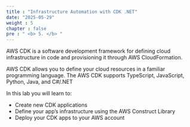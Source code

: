 ```yaml
---
title : "Infrastructure Automation with CDK .NET"
date: "2025-05-29" 
weight : 5
chapter : false
pre : " <b> 5. </b> "
---
```


AWS CDK is a software development framework for defining cloud infrastructure in code and provisioning it through AWS CloudFormation.

AWS CDK allows you to define your cloud resources in a familiar programming language. The AWS CDK supports TypeScript, JavaScript, Python, Java, and C#/.NET

In this lab you will learn to:

- Create new CDK applications
- Define your app’s infrastructure using the AWS Construct Library
- Deploy your CDK apps to your AWS account

<!-- ### Content:

6.1. [Install CDK](6.1-Install-CDK/)\
6.2. [Create test project](6.2-Create/)\
6.3. [Deploy test project](6.3-Deploy/)\
6.4. [Clean up test project](6.4-Clean-up-test-project/)\
6.5. [Deploy AWS Lambda with CDK](6.5-Deploy-AWS/)\
6.6. [Deploy Amazon API Gateway](6.6-Deploy-Amazon/) \
6.7. [Cleanup](6.7-Cleanup/) -->